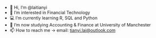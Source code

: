 - 👋 Hi, I’m @laitianyi
- 👀 I’m interested in Financial Technology
- 💻 I’m currently learning R, SQL and Python
- 🏫 I’m now studying Accounting & Finance at University of Manchester
- 📫 How to reach me
  -> email: tianyi.lai@outlook.com

<!---
laitianyi/laitianyi is a ✨ special ✨ repository because its `README.md` (this file) appears on your GitHub profile.
You can click the Preview link to take a look at your changes.
--->
